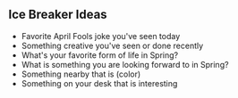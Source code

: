 ## Ice Breaker Ideas
- Favorite April Fools joke you've seen today
- Something creative you've seen or done recently
- What's your favorite form of life in Spring?
- What is something you are looking forward to in Spring?
- Something nearby that is (color)
- Something on your desk that is interesting
